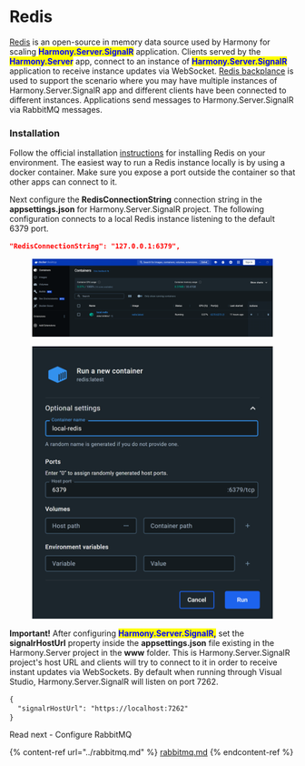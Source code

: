 # Redis

[Redis](https://redis.io/) is an open-source in memory data source used by Harmony for scaling <mark style="color:blue;">**Harmony.Server.SignalR**</mark> application.  Clients served by the <mark style="color:blue;">**Harmony.Server**</mark> app, connect to an instance of <mark style="color:blue;">**Harmony.Server.SignalR**</mark> application to receive instance updates via WebSocket. [Redis backplance](https://learn.microsoft.com/en-us/aspnet/core/signalr/redis-backplane?view=aspnetcore-8.0) is used to support the scenario where you may have multiple instances of Harmony.Server.SignalR app and different clients have been connected to different instances. Applications send messages to Harmony.Server.SignalR via RabbitMQ messages.

### Installation

Follow the official installation [instructions](https://redis.io/docs/install/install-redis/) for installing Redis on your environment. The easiest way to run a Redis instance locally is by using a docker container. Make sure you expose a port outside the container so that other apps can connect to it.

Next configure the **RedisConnectionString** connection string in the **appsettings.json** for Harmony.Server.SignalR project. The following configuration connects to a local Redis instance listening to the default 6379 port.

```json
"RedisConnectionString": "127.0.0.1:6379",
```

<figure><img src="../../../.gitbook/assets/docker-redis-container.png" alt=""><figcaption></figcaption></figure>

<figure><img src="../../../.gitbook/assets/docker-container-create.png" alt=""><figcaption></figcaption></figure>

**Important!** After configuring <mark style="color:blue;">**Harmony.Server.SignalR,**</mark> set the **signalrHostUrl** property inside the **appsettings.json** file existing in the Harmony.Server project in the **www** folder. This is Harmony.Server.SignalR project's host URL and clients will try to connect to it in order to receive instant updates via WebSockets. By default when running through Visual Studio, Harmony.Server.SignalR will listen on port 7262.

```
{
  "signalrHostUrl": "https://localhost:7262"
}
```

&#x20;Read next - Configure RabbitMQ

{% content-ref url="../rabbitmq.md" %}
[rabbitmq.md](../rabbitmq.md)
{% endcontent-ref %}
